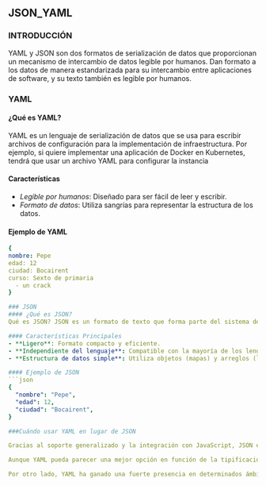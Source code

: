 ## JSON_YAML
### INTRODUCCIÓN
YAML y JSON son dos formatos de serialización de datos que proporcionan un mecanismo de intercambio de datos legible por humanos. Dan formato a los datos de manera estandarizada para su intercambio entre aplicaciones de software, y su texto también es legible por humanos.

### YAML
#### ¿Qué es YAML?
YAML es un lenguaje de serialización de datos que se usa para escribir archivos de configuración para la implementación de infraestructura. Por ejemplo, si quiere implementar una aplicación de Docker en Kubernetes, tendrá que usar un archivo YAML para configurar la instancia
#### Características
- *Legible por humanos*: Diseñado para ser fácil de leer y escribir.
- *Formato de datos*: Utiliza sangrías para representar la estructura de los datos.

#### Ejemplo de YAML
```YAML
{
nombre: Pepe
edad: 12  
ciudad: Bocairent
curso: Sexto de primaria
  - un crack
}

### JSON
#### ¿Qué es JSON?
Qué es JSON? JSON es un formato de texto que forma parte del sistema de JavaScript y que se deriva de su sintaxis, pero no tiene como objetivo la creación de programas, sino el acceso, almacenamiento e intercambio de datos. Usualmente es conocido como una alternativa al lenguaje XML

#### Características Principales
- **Ligero**: Formato compacto y eficiente.
- **Independiente del lenguaje**: Compatible con la mayoría de los lenguajes de programación.
- **Estructura de datos simple**: Utiliza objetos (mapas) y arreglos (listas).

#### Ejemplo de JSON
```json
{
  "nombre": "Pepe",
  "edad": 12,
  "ciudad": "Bocairent",
}

###Cuándo usar YAML en lugar de JSON

Gracias al soporte generalizado y la integración con JavaScript, JSON es un formato de serialización de datos más popular que YAML para la mayoría de los casos de uso. JSON se usa ampliamente en comunicaciones de software distribuidas, aplicaciones web, archivos de configuración y API.

Aunque YAML pueda parecer una mejor opción en función de la tipificación de datos y su formato legible por humanos, normalmente se prefiere JSON por motivos de compatibilidad cruzada. Esto se debe a que muchas aplicaciones y servicios ya analizan el formato de datos JSON.

Por otro lado, YAML ha ganado una fuerte presencia en determinados ámbitos de la computación debido a su legibilidad y soporte de comentarios. En particular, YAML es el principal formato de serialización de datos para archivos de configuración en muchas herramientas y servicios de automatización, DevOps e infraestructura como código (IaC). Por ejemplo, YAML se usa a menudo en archivos de Docker y Kubernetes.

